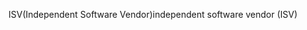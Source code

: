 <span data-ttu-id="a824c-101">ISV(Independent Software Vendor)</span><span class="sxs-lookup"><span data-stu-id="a824c-101">independent software vendor (ISV)</span></span>